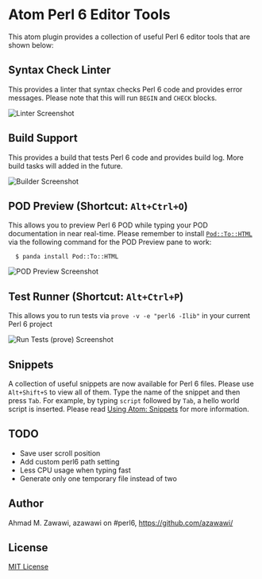 # Atom Perl 6 Editor Tools

This atom plugin provides a collection of useful Perl 6 editor tools that are
shown below:

## Syntax Check Linter

This provides a linter that syntax checks Perl 6 code and provides error
messages. Please note that this will run `BEGIN` and `CHECK` blocks.

![Linter Screenshot](https://raw.githubusercontent.com/azawawi/atom-perl6-editor-tools/master/atom-perl6-editor-tools-linter-screenshot.png)

## Build Support

This provides a build that tests Perl 6 code and provides build log. More build
tasks will added in the future.

![Builder Screenshot](https://raw.githubusercontent.com/azawawi/atom-perl6-editor-tools/master/atom-perl6-editor-tools-builder-screenshot.png)

## POD Preview (Shortcut: `Alt+Ctrl+O`)

This allows you to preview Perl 6 POD while typing your POD documentation in
near real-time. Please remember to install [`Pod::To::HTML`](
https://github.com/perl6/Pod-To-HTML) via the following command for the POD
Preview pane to work:
```
  $ panda install Pod::To::HTML
```

![POD Preview Screenshot](https://raw.githubusercontent.com/azawawi/atom-perl6-editor-tools/master/atom-perl6-editor-tools-screenshot.png)

## Test Runner (Shortcut: `Alt+Ctrl+P`)

This allows you to run tests via ``prove -v -e "perl6 -Ilib"`` in your current
Perl 6 project

![Run Tests (prove) Screenshot](https://raw.githubusercontent.com/azawawi/atom-perl6-editor-tools/master/atom-perl6-editor-tools-run-tests-screenshot.png)

## Snippets

A collection of useful snippets are now available for Perl 6 files. Please use
`Alt+Shift+S` to view all of them. Type the name of the snippet and then press
`Tab`. For example, by typing `script` followed by `Tab`, a hello world script
is inserted. Please read [Using Atom: Snippets](
https://atom.io/docs/latest/using-atom-snippets) for more information.

## TODO

- Save user scroll position
- Add custom perl6 path setting
- Less CPU usage when typing fast
- Generate only one temporary file instead of two

## Author

Ahmad M. Zawawi, azawawi on #perl6, https://github.com/azawawi/

## License

[MIT License](LICENSE.md)
